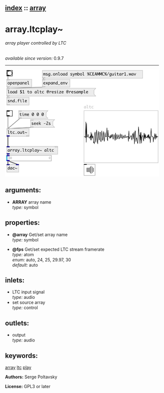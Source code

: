 [index](index.html) :: [array](category_array.html)
---

# array.ltcplay~

###### array player controlled by LTC

*available since version:* 0.9.7

---




[![example](../examples/img/array.ltcplay~.jpg)](../examples/pd/array.ltcplay~.pd)



## arguments:

* **ARRAY**
array name<br>
_type:_ symbol<br>





## properties:

* **@array** 
Get/set array name<br>
_type:_ symbol<br>

* **@fps** 
Get/set expected LTC stream framerate<br>
_type:_ atom<br>
_enum:_ auto, 24, 25, 29.97, 30<br>
_default:_ auto<br>



## inlets:

* LTC input signal<br>
_type:_ audio
* set source array<br>
_type:_ control



## outlets:

* output<br>
_type:_ audio



## keywords:

[array](keywords/array.html)
[ltc](keywords/ltc.html)
[play](keywords/play.html)






**Authors:** Serge Poltavsky




**License:** GPL3 or later





